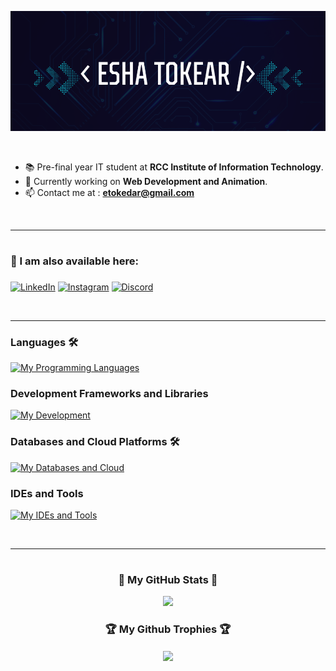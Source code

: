 ![Banner](https://raw.githubusercontent.com/eshatokedar/eshatokedar/main/Screenshot%202024-08-04%20201319.png)

<br>

- 📚  Pre-final year IT student at **RCC Institute of Information Technology**.
- 🌱 Currently working on **Web Development and Animation**.
- 📫 Contact me at : **etokedar@gmail.com**

<br>

---
# <h3 align="left">📧 I am also available here: <h3>
<p align="left">
<a href="https://www.linkedin.com/in/esha-tokedar-11b584250/" target="blank"><img alt='LinkedIn' src='https://img.shields.io/badge/LinkedIn-100000?style=for-the-badge&logo=LinkedIn&logoColor=white&labelColor=000000&color=0072b1'/></a>  
<a href="https://www.instagram.com/extra_terrestrial006/?next=%2F&hl=en" target="blank"><img alt='Instagram' src='https://img.shields.io/badge/Instagram-100000?style=for-the-badge&logo=Instagram&logoColor=white&labelColor=000000&color=FF009E'/></a>
<a href="discordapp.com/users/extra_terrestrial06" target="blank"><img alt='Discord' src='https://img.shields.io/badge/Discord-100000?style=for-the-badge&logo=Discord&logoColor=white&labelColor=black&color=6B00B3'/></a>

</p>

<br>

---

### Languages 🛠 
[![My Programming Languages](https://skillicons.dev/icons?i=java,c,python,js)](https://skillicons.dev)

### Development Frameworks and Libraries
[![My Development](https://skillicons.dev/icons?i=html,css,bootstrap,tailwindcss,react,mui,nodejs,expressjs)](https://skillicons.dev)

### Databases and Cloud Platforms 🛠 
[![My Databases and Cloud](https://skillicons.dev/icons?i=mongodb,mysql,firebase)](https://skillicons.dev)

### IDEs and Tools
[![My IDEs and Tools](https://skillicons.dev/icons?i=vscode,npm,git,github,netlify)](https://skillicons.dev)


<br/>

---


# <h3 align="center">🏅 My GitHub Stats 🏅</h3>

<div align="center">
<img src="https://github-readme-stats.vercel.app/api/top-langs/?username=eshatokedar&layout=compact&theme=dark#gh-dark-mode-only">
<!-- <img src="https://github-readme-stats.vercel.app/api?username=eshatokedar&show_icons=true&include_all_commits=true&theme=dark"> -->
<!-- <img src="https://github-readme-streak-stats.herokuapp.com/?user=eshatokedar&theme=dark"> -->
</div>

<div align="center">
<h3 align="center">🏆 My Github Trophies 🏆</h3>
<img align="center" src="https://github-profile-trophy.vercel.app/?username=eshatokedar&theme=onedark">
</div>
